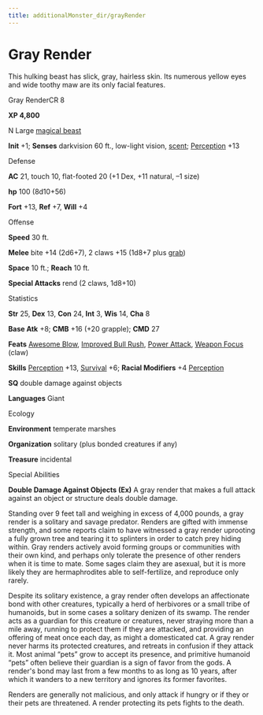 ```yaml
---
title: additionalMonster_dir/grayRender
---
```

# Gray Render

This hulking beast has slick, gray, hairless skin. Its numerous yellow eyes and wide toothy maw are its only facial features.

Gray RenderCR 8

**XP 4,800**

N Large [magical beast](monsters/creatureTypes#_magical-beast)

**Init** +1; **Senses** darkvision 60 ft., low-light vision, [scent](monster_dir/universalMonsterRules#_scent); [Perception](additionalMonsters/../skill_dir/perception#_perception) +13

Defense

**AC** 21, touch 10, flat-footed 20 (+1 Dex, +11 natural, –1 size)

**hp** 100 (8d10+56)

**Fort** +13, **Ref** +7, **Will** +4

Offense

**Speed** 30 ft.

**Melee** bite +14 (2d6+7), 2 claws +15 (1d8+7 plus [grab](monsters/universalMonsterRules#_grab))

**Space** 10 ft.; **Reach** 10 ft.

**Special Attacks** rend (2 claws, 1d8+10)

Statistics

**Str** 25, **Dex** 13, **Con** 24, **Int** 3, **Wis** 14, **Cha** 8

**Base Atk** +8; **CMB** +16 (+20 grapple); **CMD** 27

**Feats** [Awesome Blow](additionalMonster_dir/../monster_dir/monsterFeats#_awesome-blow), [Improved Bull Rush](additionalMonsters/../feats#_improved-bull-rush), [Power Attack](additionalMonster_dir/../feats#_power-attack), [Weapon Focus](additionalMonster_dir/../feats#_weapon-focus) (claw)

**Skills** [Perception](additionalMonster_dir/../skill_dir/perception#_perception) +13, [Survival](additionalMonsters/../skill_dir/survival#_survival) +6; **Racial Modifiers** +4 [Perception](additionalMonsters/../skill_dir/perception#_perception)

**SQ** double damage against objects

**Languages** Giant

Ecology

**Environment** temperate marshes

**Organization** solitary (plus bonded creatures if any)

**Treasure** incidental

Special Abilities

**Double Damage Against Objects (Ex)** A gray render that makes a full attack against an object or structure deals double damage.

Standing over 9 feet tall and weighing in excess of 4,000 pounds, a gray render is a solitary and savage predator. Renders are gifted with immense strength, and some reports claim to have witnessed a gray render uprooting a fully grown tree and tearing it to splinters in order to catch prey hiding within. Gray renders actively avoid forming groups or communities with their own kind, and perhaps only tolerate the presence of other renders when it is time to mate. Some sages claim they are asexual, but it is more likely they are hermaphrodites able to self-fertilize, and reproduce only rarely.

Despite its solitary existence, a gray render often develops an affectionate bond with other creatures, typically a herd of herbivores or a small tribe of humanoids, but in some cases a solitary denizen of its swamp. The render acts as a guardian for this creature or creatures, never straying more than a mile away, running to protect them if they are attacked, and providing an offering of meat once each day, as might a domesticated cat. A gray render never harms its protected creatures, and retreats in confusion if they attack it. Most animal “pets” grow to accept its presence, and primitive humanoid “pets” often believe their guardian is a sign of favor from the gods. A render's bond may last from a few months to as long as 10 years, after which it wanders to a new territory and ignores its former favorites.

Renders are generally not malicious, and only attack if hungry or if they or their pets are threatened. A render protecting its pets fights to the death.


